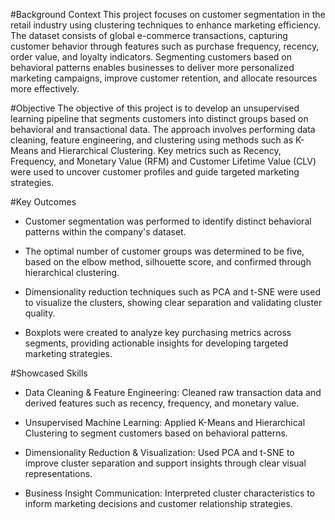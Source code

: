 #Background Context
This project focuses on customer segmentation in the retail industry using clustering techniques to enhance marketing efficiency. The dataset consists of global e-commerce transactions, capturing customer behavior through features such as purchase frequency, recency, order value, and loyalty indicators. Segmenting customers based on behavioral patterns enables businesses to deliver more personalized marketing campaigns, improve customer retention, and allocate resources more effectively.

#Objective
The objective of this project is to develop an unsupervised learning pipeline that segments customers into distinct groups based on behavioral and transactional data. The approach involves performing data cleaning, feature engineering, and clustering using methods such as K-Means and Hierarchical Clustering. Key metrics such as Recency, Frequency, and Monetary Value (RFM) and Customer Lifetime Value (CLV) were used to uncover customer profiles and guide targeted marketing strategies.

#Key Outcomes
 - Customer segmentation was performed to identify distinct behavioral patterns within the company's dataset.

 - The optimal number of customer groups was determined to be five, based on the elbow method, silhouette score, and confirmed through hierarchical clustering.

 - Dimensionality reduction techniques such as PCA and t-SNE were used to visualize the clusters, showing clear separation and validating cluster quality.

 - Boxplots were created to analyze key purchasing metrics across segments, providing actionable insights for developing targeted marketing strategies.



#Showcased Skills
 - Data Cleaning & Feature Engineering: Cleaned raw transaction data and derived features such as recency, frequency, and monetary value.

 - Unsupervised Machine Learning: Applied K-Means and Hierarchical Clustering to segment customers based on behavioral patterns.

 - Dimensionality Reduction & Visualization: Used PCA and t-SNE to improve cluster separation and support insights through clear visual representations.

 - Business Insight Communication: Interpreted cluster characteristics to inform marketing decisions and customer relationship strategies.
